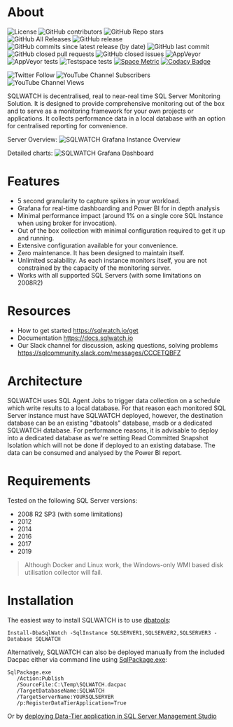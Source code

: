 # About

![License](https://img.shields.io/badge/license-MIT-green.svg)
![GitHub contributors](https://img.shields.io/github/contributors/marcingminski/sqlwatch)
![GitHub Repo stars](https://img.shields.io/github/stars/marcingminski/sqlwatch)
![GitHub All Releases](https://img.shields.io/github/downloads/marcingminski/sqlwatch/total.svg)
![GitHub release](https://img.shields.io/github/release/marcingminski/sqlwatch.svg)
![GitHub commits since latest release (by date)](https://img.shields.io/github/commits-since/marcingminski/sqlwatch/latest)
![GitHub last commit](https://img.shields.io/github/last-commit/marcingminski/sqlwatch)
![GitHub closed pull requests](https://img.shields.io/github/issues-pr-closed-raw/marcingminski/sqlwatch)
![GitHub closed issues](https://img.shields.io/github/issues-closed-raw/marcingminski/sqlwatch)
![AppVeyor](https://img.shields.io/appveyor/build/marcingminski/sqlwatch?label=build)
![AppVeyor tests](https://img.shields.io/appveyor/tests/marcingminski/sqlwatch?label=AppVeyor%20Tests)
![Testspace tests](https://img.shields.io/testspace/tests/marcingminski/marcingminski:sqlwatch/main?label=Testspace%20Tests)
[![Space Metric](https://marcingminski.testspace.com/spaces/139534/badge?token=4ff7ada23232f72be8c90caf9cac0a753b54d8f7)](https://marcingminski.testspace.com/spaces/139534?utm_campaign=badge&utm_medium=referral&utm_source=test "Test Cases Passed %")
[![Codacy Badge](https://app.codacy.com/project/badge/Grade/c176e01274c649aeb4ee5f64d1aeddeb)](https://www.codacy.com/gh/marcingminski/sqlwatch/dashboard?utm_source=github.com&amp;utm_medium=referral&amp;utm_content=marcingminski/sqlwatch&amp;utm_campaign=Badge_Grade)


![Twitter Follow](https://img.shields.io/twitter/follow/sqlwatch?style=social)
![YouTube Channel Subscribers](https://img.shields.io/youtube/channel/subscribers/UCmU6X1zVucgz0dlO0L7XybA?style=social)
![YouTube Channel Views](https://img.shields.io/youtube/channel/views/UCmU6X1zVucgz0dlO0L7XybA?style=social)

SQLWATCH is decentralised, real to near-real time SQL Server Monitoring Solution. It is designed to provide comprehensive monitoring out of the box and to serve as a monitoring framework for your own projects or applications. It collects performance data in a local database with an option for centralised reporting for convenience.

Server Overview:
![SQLWATCH Grafana Instance Overview](/.github/images/sqlwatch-grafana-instance-overview.gif?raw=true)

Detailed charts:
![SQLWATCH Grafana Dashboard](/.github/images/sqlwatch-grafana-dashboard-animation.gif?raw=true)

# Features

* 5 second granularity to capture spikes in your workload.
* Grafana for real-time dashboarding and Power BI for in depth analysis
* Minimal performance impact (around 1% on a single core SQL Instance when using broker for invocation).
* Out of the box collection with minimal configuration required to get it up and running.
* Extensive configuration available for your convenience.
* Zero maintenance. It has been designed to maintain itself.
* Unlimited scalability. As each instance monitors itself, you are not constrained by the capacity of the monitoring server.
* Works with all supported SQL Servers (with some limitations on 2008R2)

# Resources
* How to get started https://sqlwatch.io/get 
* Documentation https://docs.sqlwatch.io
* Our Slack channel for discussion, asking questions, solving problems https://sqlcommunity.slack.com/messages/CCCETQBFZ

# Architecture
SQLWATCH uses SQL Agent Jobs to trigger data collection on a schedule which write results to a local database. For that reason each monitored SQL Server instance must have SQLWATCH deployed, however, the destination database can be an existing "dbatools" database, msdb or a dedicated SQLWATCH database. For performance reasons, it is advisable to deploy into a dedicated database as we're setting Read Committed Snapshot Isolation which will not be done if deployed to an existing database. The data can be consumed and analysed by the Power BI report. 

# Requirements
Tested on the following SQL Server versions:
* 2008 R2 SP3 (with some limitations)
* 2012
* 2014
* 2016
* 2017
* 2019

> Although Docker and Linux work, the Windows-only WMI based disk utilisation collector will fail.

# Installation
The easiest way to install SQLWATCH is to use [dbatools](https://github.com/sqlcollaborative/dbatools):

```
Install-DbaSqlWatch -SqlInstance SQLSERVER1,SQLSERVER2,SQLSERVER3 -Database SQLWATCH
```
Alternatively, SQLWATCH can also be deployed manually from the included Dacpac either via command line using [SqlPackage.exe](https://docs.microsoft.com/en-us/sql/tools/sqlpackage?view=sql-server-2017):
```
SqlPackage.exe 
   /Action:Publish 
   /SourceFile:C:\Temp\SQLWATCH.dacpac 
   /TargetDatabaseName:SQLWATCH 
   /TargetServerName:YOURSQLSERVER 
   /p:RegisterDataTierApplication=True
  ```
  Or by [deploying Data-Tier application in SQL Server Management Studio](https://docs.microsoft.com/en-us/sql/relational-databases/data-tier-applications/deploy-a-data-tier-application?view=sql-server-2017)

